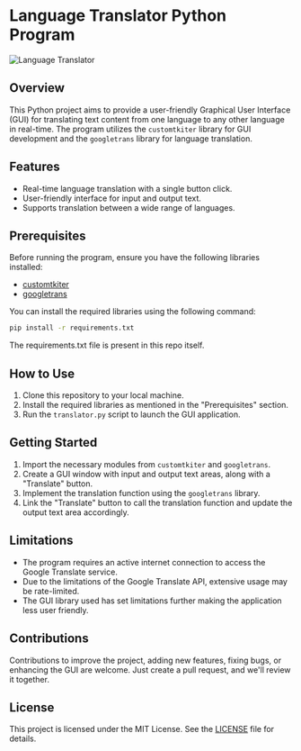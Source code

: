 # Language Translator Python Program

![Language Translator](translator_screenshot.png)

## Overview

This Python project aims to provide a user-friendly Graphical User Interface (GUI) for translating text content from one language to any other language in real-time. The program utilizes the `customtkiter` library for GUI development and the `googletrans` library for language translation.

## Features

- Real-time language translation with a single button click.
- User-friendly interface for input and output text.
- Supports translation between a wide range of languages.

## Prerequisites

Before running the program, ensure you have the following libraries installed:

- [customtkiter](https://github.com/TomSchimansky/CustomTkinter)
- [googletrans](https://github.com/ssut/py-googletrans)

You can install the required libraries using the following command:

```bash
pip install -r requirements.txt
```

The requirements.txt file is present in this repo itself.

## How to Use

1. Clone this repository to your local machine.
2. Install the required libraries as mentioned in the "Prerequisites" section.
3. Run the `translator.py` script to launch the GUI application.

## Getting Started

1. Import the necessary modules from `customtkiter` and `googletrans`.
2. Create a GUI window with input and output text areas, along with a "Translate" button.
3. Implement the translation function using the `googletrans` library.
4. Link the "Translate" button to call the translation function and update the output text area accordingly.

## Limitations

- The program requires an active internet connection to access the Google Translate service.
- Due to the limitations of the Google Translate API, extensive usage may be rate-limited.
- The GUI library used has set limitations further making the application less user friendly.

## Contributions

Contributions to improve the project, adding new features, fixing bugs, or enhancing the GUI are welcome. Just create a pull request, and we'll review it together.

## License

This project is licensed under the MIT License. See the [LICENSE](LICENSE) file for details.

